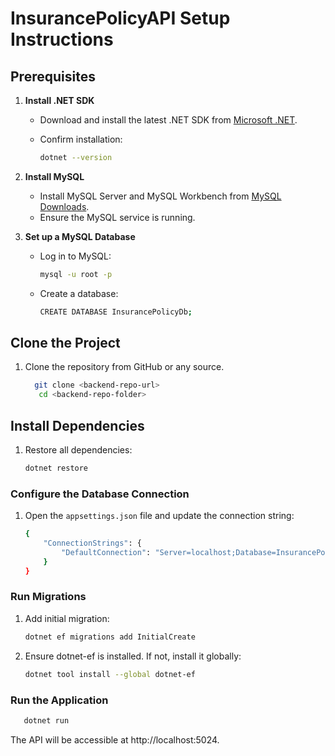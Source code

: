# InsurancePolicyAPI Setup Instructions

## Prerequisites
1. **Install .NET SDK**
   - Download and install the latest .NET SDK from [Microsoft .NET](https://dotnet.microsoft.com/download).
   - Confirm installation:

     ```bash
     dotnet --version
     ```

2. **Install MySQL**
   - Install MySQL Server and MySQL Workbench from [MySQL Downloads](https://dev.mysql.com/downloads/).
   - Ensure the MySQL service is running.

3. **Set up a MySQL Database**
   - Log in to MySQL:

     ```bash
     mysql -u root -p
     ```

   - Create a database:

     ```bash
     CREATE DATABASE InsurancePolicyDb;
     ```

## Clone the Project
1. Clone the repository from GitHub or any source.
   ```bash
     git clone <backend-repo-url>
      cd <backend-repo-folder>
   ```
## Install Dependencies
1. Restore all dependencies:
   ```bash
   dotnet restore
   ```
### Configure the Database Connection
1. Open the `appsettings.json` file and update the connection string:

   ```bash
   {
       "ConnectionStrings": {
           "DefaultConnection": "Server=localhost;Database=InsurancePolicyDb;User=root;Password=yourpassword;"
       }
   }
   ```
### Run Migrations
1. Add initial migration:

   ```bash
   dotnet ef migrations add InitialCreate
   ```
2. Ensure dotnet-ef is installed. If not, install it globally:
   ```bash
   dotnet tool install --global dotnet-ef
   ```
### Run the Application
```bash
   dotnet run
```
The API will be accessible at http://localhost:5024.
